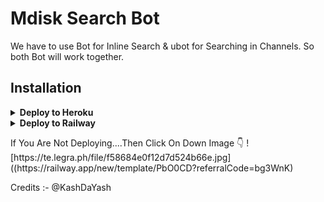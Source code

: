 # Mdisk Search Bot

We have to use Bot for Inline Search & ubot for Searching in Channels. So both Bot will work together.

## Installation

<details><summary><b>Deploy to Heroku</b></summary>
<p>
<br>
<a href="https://heroku.com/deploy?template=https://github.com/KashDaYash/MdiskSearchBot">
  <img src="https://www.herokucdn.com/deploy/button.svg" alt="Deploy">
</a>
</p>
</details>

<details>
  <summary><b>Deploy to Railway</b></summary>
<br/>


<p align="left">
![Deploy on Railway](https://railway.app/button.svg)(https://railway.app/new/template/PbO0CD?referralCode=bg3WnK)

</p>
</details>
<p> If You Are Not Deploying....Then Click On Down Image 👇 
![https://te.legra.ph/file/f58684e0f12d7d524b66e.jpg]((https://railway.app/new/template/PbO0CD?referralCode=bg3WnK)
</p>
Credits :- @KashDaYash
